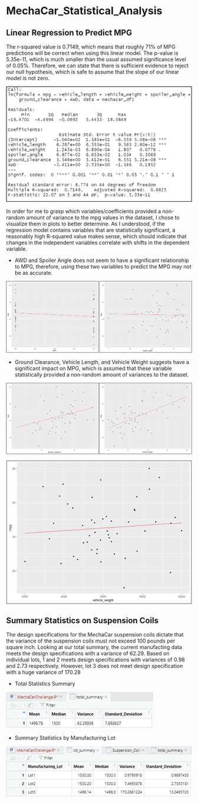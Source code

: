 # MechaCar_Statistical_Analysis

## Linear Regression to Predict MPG

The r-squared value is 0.7149, which means that roughly 71% of MPG predictions will be correct when using this linear model. The p-value is 5.35e-11, which is much smaller than the usual assumed significance level of 0.05%. Therefore, we can state that there is sufficient evidence to reject our null hypothesis, which is safe to assume that the slope of our linear model is not zero.

![Summary_Linear_Regression](https://github.com/Lora-Borja/MechaCar_Statistical_Analysis/blob/main/images/Summary_LinearRegression.PNG)


In order for me to grasp which variables/coefficients provided a non-random amount of variance to the mpg values in the dataset, I chose to visualize them in plots to better determine. As I understood, if the regression model contains variables that are statistically significant, a reasonably high R-squared value makes sense, which should indicate that changes in the independent variables correlate with shifts in the dependent variable. 

* AWD and Spoiler Angle does not seem to have a significant relationship to MPG, therefore, using these two variables to predict the MPG may not be as accurate.


![AWD_Spoiler_vsMPG](https://github.com/Lora-Borja/MechaCar_Statistical_Analysis/blob/main/images/AWD_Spoiler_vsMPG.png)



* Ground Clearance, Vehicle Length, and Vehicle Weight suggests have a significant impact on MPG, which is assumed that these variable statistically provided a non-random amount of variances to the dataset.


![VehicleL_GroundC_vsMPG](https://github.com/Lora-Borja/MechaCar_Statistical_Analysis/blob/main/images/VehicleL_GroundC_vsMPG.png)


![VehicleW_vsMPG](https://github.com/Lora-Borja/MechaCar_Statistical_Analysis/blob/main/images/VehicleW_vsMPG.png)
 

## Summary Statistics on Suspension Coils

The design specifications for the MechaCar suspension coils dictate that the variance of the suspension coils must not exceed 100 pounds per square inch. Looking at our total summary, the current manufacting data meets the design specifications with a variance of 62.29. Based on individual lots, 1 and 2 meets design specifications with variances of 0.98 and 2.73 respectively. However, lot 3 does not meet design specification with a huge variance of 170.28

* Total Statistics Summary 

![total_summary](https://github.com/Lora-Borja/MechaCar_Statistical_Analysis/blob/main/images/total_summary.PNG)

* Summary Statistics by Manufacturing Lot

![lot_summary](https://github.com/Lora-Borja/MechaCar_Statistical_Analysis/blob/main/images/lot_summary.PNG)

